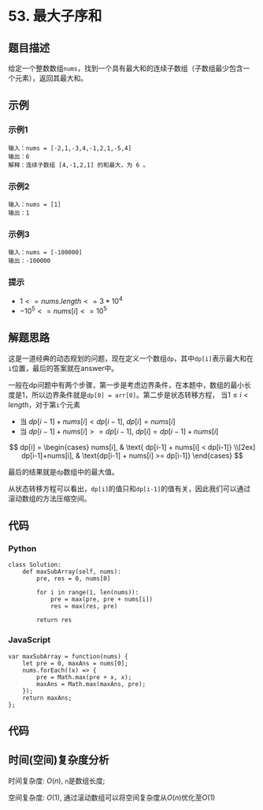 # 53. 最大子序和

## 题目描述

给定一个整数数组`nums`，找到一个具有最大和的连续子数组（子数组最少包含一个元素），返回其最大和。

## 示例

### 示例1
```
输入：nums = [-2,1,-3,4,-1,2,1,-5,4]
输出：6
解释：连续子数组 [4,-1,2,1] 的和最大，为 6 。
```

### 示例2
```
输入：nums = [1]
输出：1
```

### 示例3
```
输入：nums = [-100000]
输出：-100000
```

### 提示

- $1 <= nums.length <= 3 * 10^4$
- $-10^5 <= nums[i] <= 10^5$

## 解题思路

这是一道经典的动态规划的问题，现在定义一个数组`dp`，其中`dp[i]`表示最大和在`i`位置，最后的答案就在answer中。

一般在dp问题中有两个步骤，第一步是考虑边界条件，在本题中，数组的最小长度是1，所以边界条件就是`dp[0] = arr[0]`。第二步是状态转移方程， 当$1 \le i < length$，对于第`i`个元素

- 当 $dp[i-1] + nums[i] < dp[i-1]$, $dp[i] = nums[i]$
- 当 $dp[i-1] + nums[i] >= dp[i-1]$, $dp[i] = dp[i-1] + nums[i]$
   
$$
dp[i] =
\begin{cases}
nums[i], & \text{ dp[i-1] + nums[i] < dp[i-1]} \\[2ex]
dp[i-1]+nums[i], & \text{dp[i-1] + nums[i] >= dp[i-1]}
\end{cases}
$$

最后的结果就是`dp`数组中的最大值。

从状态转移方程可以看出，`dp[i]`的值只和`dp[i-1]`的值有关，因此我们可以通过滚动数组的方法压缩空间。

## 代码

### Python
```
class Solution:
    def maxSubArray(self, nums):
        pre, res = 0, nums[0]

        for i in range(1, len(nums)):
            pre = max(pre, pre + nums[i])
            res = max(res, pre)
        
        return res
```

### JavaScript
```
var maxSubArray = function(nums) {
    let pre = 0, maxAns = nums[0];
    nums.forEach((x) => {
        pre = Math.max(pre + x, x);
        maxAns = Math.max(maxAns, pre);
    });
    return maxAns;
};
```

## 代码

## 时间(空间)复杂度分析

时间复杂度: $O(n)$, `n`是数组长度;

空间复杂度: $O(1)$, 通过滚动数组可以将空间复杂度从$O(n)$优化至$O(1)$